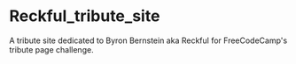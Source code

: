 # Reckful_tribute_site

A tribute site dedicated to Byron Bernstein aka Reckful for FreeCodeCamp's tribute page challenge.
